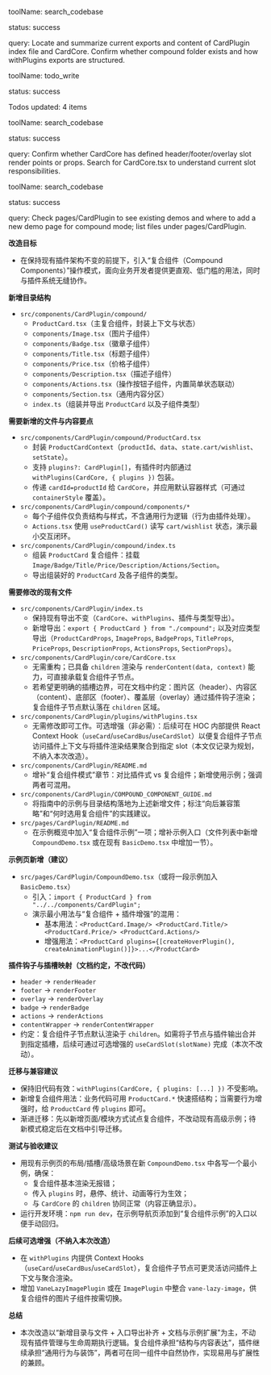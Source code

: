 






toolName: search_codebase

status: success

query: Locate and summarize current exports and content of CardPlugin index file and CardCore. Confirm whether compound folder exists and how withPlugins exports are structured.




toolName: todo_write

status: success

Todos updated: 4 items




toolName: search_codebase

status: success

query: Confirm whether CardCore has defined header/footer/overlay slot render points or props. Search for CardCore.tsx to understand current slot responsibilities.




toolName: search_codebase

status: success

query: Check pages/CardPlugin to see existing demos and where to add a new demo page for compound mode; list files under pages/CardPlugin.

**改造目标**
- 在保持现有插件架构不变的前提下，引入“复合组件（Compound Components）”操作模式，面向业务开发者提供更直观、低门槛的用法，同时与插件系统无缝协作。

**新增目录结构**
- `src/components/CardPlugin/compound/`
  - `ProductCard.tsx`（主复合组件，封装上下文与状态）
  - `components/Image.tsx`（图片子组件）
  - `components/Badge.tsx`（徽章子组件）
  - `components/Title.tsx`（标题子组件）
  - `components/Price.tsx`（价格子组件）
  - `components/Description.tsx`（描述子组件）
  - `components/Actions.tsx`（操作按钮子组件，内置简单状态联动）
  - `components/Section.tsx`（通用内容分区）
  - `index.ts`（组装并导出 `ProductCard` 以及子组件类型）

**需要新增的文件与内容要点**
- `src/components/CardPlugin/compound/ProductCard.tsx`
  - 封装 `ProductCardContext`（`productId`、`data`、`state.cart/wishlist`、`setState`）。
  - 支持 `plugins?: CardPlugin[]`，有插件时内部通过 `withPlugins(CardCore, { plugins })` 包装。
  - 传递 `cardId=productId` 给 `CardCore`，并应用默认容器样式（可通过 `containerStyle` 覆盖）。
- `src/components/CardPlugin/compound/components/*`
  - 每个子组件仅负责结构与样式，不含通用行为逻辑（行为由插件处理）。
  - `Actions.tsx` 使用 `useProductCard()` 读写 `cart/wishlist` 状态，演示最小交互闭环。
- `src/components/CardPlugin/compound/index.ts`
  - 组装 `ProductCard` 复合组件：挂载 `Image/Badge/Title/Price/Description/Actions/Section`。
  - 导出组装好的 `ProductCard` 及各子组件的类型。

**需要修改的现有文件**
- `src/components/CardPlugin/index.ts`
  - 保持现有导出不变（`CardCore`、`withPlugins`、插件与类型导出）。
  - 新增导出：`export { ProductCard } from "./compound";` 以及对应类型导出（`ProductCardProps`, `ImageProps`, `BadgeProps`, `TitleProps`, `PriceProps`, `DescriptionProps`, `ActionsProps`, `SectionProps`）。
- `src/components/CardPlugin/core/CardCore.tsx`
  - 无需重构；已具备 `children` 渲染与 `renderContent(data, context)` 能力，可直接承载复合组件子节点。
  - 若希望更明确的插槽边界，可在文档中约定：图片区（header）、内容区（content）、底部区（footer）、覆盖层（overlay）通过插件钩子渲染；复合组件子节点默认落在 `children` 区域。
- `src/components/CardPlugin/plugins/withPlugins.tsx`
  - 无需修改即可工作。可选增强（非必需）：后续可在 HOC 内部提供 React Context Hook（`useCard`/`useCardBus`/`useCardSlot`）以便复合组件子节点访问插件上下文与将插件渲染结果聚合到指定 slot（本文仅记录为规划，不纳入本次改造）。
- `src/components/CardPlugin/README.md`
  - 增补“复合组件模式”章节：对比插件式 vs 复合组件；新增使用示例；强调两者可混用。
- `src/components/CardPlugin/COMPOUND_COMPONENT_GUIDE.md`
  - 将指南中的示例与目录结构落地为上述新增文件；标注“向后兼容策略”和“何时选用复合组件”的实践建议。
- `src/pages/CardPlugin/README.md`
  - 在示例概览中加入“复合组件示例”一项；增补示例入口（文件列表中新增 `CompoundDemo.tsx` 或在现有 `BasicDemo.tsx` 中增加一节）。

**示例页新增（建议）**
- `src/pages/CardPlugin/CompoundDemo.tsx`（或将一段示例加入 `BasicDemo.tsx`）
  - 引入：`import { ProductCard } from "../../components/CardPlugin";`
  - 演示最小用法与“复合组件 + 插件增强”的混用：
    - 基本用法：`<ProductCard.Image/> <ProductCard.Title/> <ProductCard.Price/> <ProductCard.Actions/>`
    - 增强用法：`<ProductCard plugins={[createHoverPlugin(), createAnimationPlugin()]}>...</ProductCard>`

**插件钩子与插槽映射（文档约定，不改代码）**
- `header` → `renderHeader`
- `footer` → `renderFooter`
- `overlay` → `renderOverlay`
- `badge` → `renderBadge`
- `actions` → `renderActions`
- `contentWrapper` → `renderContentWrapper`
- 约定：复合组件子节点默认渲染于 `children`。如需将子节点与插件输出合并到指定插槽，后续可通过可选增强的 `useCardSlot(slotName)` 完成（本次不改动）。

**迁移与兼容建议**
- 保持旧代码有效：`withPlugins(CardCore, { plugins: [...] })` 不受影响。
- 新增复合组件用法：业务代码可用 `ProductCard.*` 快速搭结构；当需要行为增强时，给 `ProductCard` 传 `plugins` 即可。
- 渐进迁移：先以新增页面/模块方式试点复合组件，不改动现有高级示例；待新模式稳定后在文档中引导迁移。

**测试与验收建议**
- 用现有示例页的布局/插槽/高级场景在新 `CompoundDemo.tsx` 中各写一个最小例，确保：
  - 复合组件基本渲染无报错；
  - 传入 `plugins` 时，悬停、统计、动画等行为生效；
  - 与 `CardCore` 的 `children` 协同正常（内容正确显示）。
- 运行开发环境：`npm run dev`，在示例导航页添加到“复合组件示例”的入口以便手动回归。

**后续可选增强（不纳入本次改造）**
- 在 `withPlugins` 内提供 Context Hooks（`useCard`/`useCardBus`/`useCardSlot`），复合组件子节点可更灵活访问插件上下文与聚合渲染。
- 增加 `VaneLazyImagePlugin` 或在 `ImagePlugin` 中整合 `vane-lazy-image`，供复合组件的图片子组件按需切换。

**总结**
- 本次改造以“新增目录与文件 + 入口导出补齐 + 文档与示例扩展”为主，不动现有插件管理与生命周期执行逻辑。复合组件承担“结构与内容表达”，插件继续承担“通用行为与装饰”，两者可在同一组件中自然协作，实现易用与扩展性的兼顾。
